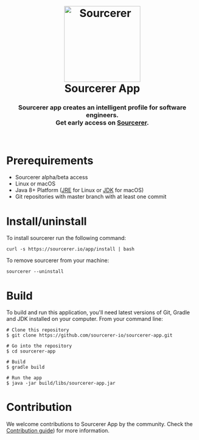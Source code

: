 <h1 align="center">
  <br>
  <a href="https://sourcerer.io"><img src="https://user-images.githubusercontent.com/29913247/31576516-0ce3e9ae-b105-11e7-9a8b-89f96bd44a3d.png" alt="Sourcerer" width="200"></a>
  <br>
  Sourcerer App
  <br>
</h1>

<h3 align="center">
  Sourcerer app creates an intelligent profile for software engineers.<br/>
  Get early access on <a href="https://sourcerer.io">Sourcerer</a>.
</h3>
<br>

Prerequirements
=================

* Sourcerer alpha/beta access
* Linux or macOS
* Java 8+ Platform ([JRE](http://www.oracle.com/technetwork/java/javase/downloads/jre8-downloads-2133155.html) for Linux or [JDK](http://www.oracle.com/technetwork/java/javase/downloads/jdk8-downloads-2133151.html) for macOS)
* Git repositories with master branch with at least one commit

Install/uninstall
=================

To install sourcerer run the following command:

```
curl -s https://sourcerer.io/app/install | bash
```

To remove sourcerer from your machine:

```
sourcerer --uninstall
```

Build
=====

To build and run this application, you'll need latest versions of Git, Gradle and JDK installed on your computer. From your command line:

```
# Clone this repository
$ git clone https://github.com/sourcerer-io/sourcerer-app.git

# Go into the repository
$ cd sourcerer-app

# Build
$ gradle build

# Run the app
$ java -jar build/libs/sourcerer-app.jar
```

Contribution
============

We welcome contributions to Sourcerer App by the community. Check the [Contribution guide](https://github.com/sourcerer-io/sourcerer-app/blob/master/CONTRIBUTING.md)) for more information.
